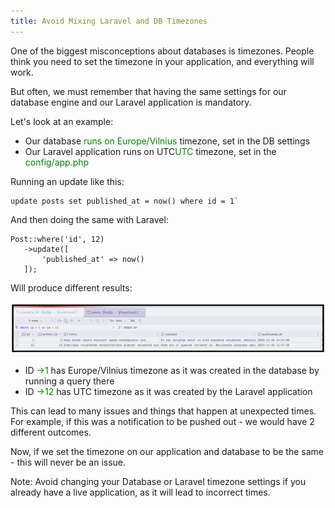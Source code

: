 ```yaml
---
title: Avoid Mixing Laravel and DB Timezones
---
```


One of the biggest misconceptions about databases is timezones. People think you need to set the timezone in your application, and everything will work.

But often, we must remember that having the same settings for our database engine and our Laravel application is mandatory.

Let's look at an example:

-   Our database <font color="green">runs on Europe/Vilnius</font> timezone, set in the DB settings
-   Our Laravel application runs on UTC<font color="green">UTC</font> timezone, set in the <font color="green">config/app.php</font>

Running an update like this:

    update posts set published_at = now() where id = 1`

And then doing the same with Laravel:

``` 
Post::where('id', 12)
   ->update([
       'published_at' => now()
   ]);

```
Will produce different results:

![No image](/src/assets/48_img1.png)

- ID <font color="green">->1</font> has Europe/Vilnius timezone as it was created in the database by running a query there
- ID <font color="green">->12</font> has UTC timezone as it was created by the Laravel application

This can lead to many issues and things that happen at unexpected times. For example, if this was a notification to be pushed out - we would have 2 different outcomes.

Now, if we set the timezone on our application and database to be the same - this will never be an issue.

<span class="">Note:</span> Avoid changing your Database or Laravel timezone settings if you already have a live application, as it will lead to incorrect times.


